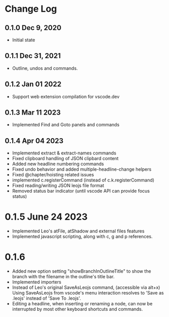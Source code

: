 # Change Log

## 0.1.0 Dec 9, 2020

- Initial state

## 0.1.1 Dec 31, 2021

- Outline, undos and commands.

## 0.1.2 Jan 01 2022

- Support web extension compilation for vscode.dev

## 0.1.3 Mar 11 2023

- Implemented Find and Goto panels and commands

## 0.1.4 Apr 04 2023

- Implemented extract & extract-names commands
- Fixed clipboard handling of JSON clipbard content
- Added new headline numbering commands
- Fixed undo behavior and added multiple-headline-change helpers
- Fixed @chapter/hoisting related issues
- implemented c.registerCommand (instead of c.k.registerCommand)
- Fixed reading/writing JSON leojs file format
- Removed status bar indicator (until vscode API can provide focus status)

# 0.1.5 June 24 2023

- Implemented Leo's atFile, atShadow and external files features
- Implemented javascript scripting, along with c, g and p references.

# 0.1.6

- Added new option setting "showBranchInOutlineTitle" to show the branch with the filename in the outline's title bar.
- Implemented importers
- Instead of Leo's original SaveAsLeojs command, (accessible via alt+x) Using SaveAsLeojs from vscode's menu interaction resolves to 'Save as .leojs' instead of 'Save To .leojs'.
- Editing a headline, when inserting or renaming a node, can now be interrupted by most other keyboard shortcuts and commands.